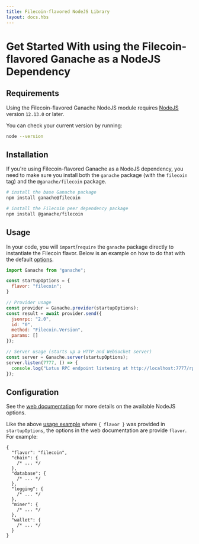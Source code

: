 ```yaml
---
title: Filecoin-flavored NodeJS Library
layout: docs.hbs
---
```

# Get Started With using the Filecoin-flavored Ganache as a NodeJS Dependency

## Requirements

Using the Filecoin-flavored Ganache NodeJS module requires [NodeJS](https://nodejs.org) version `12.13.0` or later.

You can check your current version by running:

```bash
node --version
```

## Installation

If you're using Filecoin-flavored Ganache as a NodeJS dependency, you need to make sure you install both the `ganache` package (with the `filecoin` tag) and the `@ganache/filecoin` package.

```bash
# install the base Ganache package
npm install ganache@filecoin

# install the Filecoin peer dependency package
npm install @ganache/filecoin
```

## Usage

In your code, you will `import`/`require` the `ganache` package directly to instantiate the Filecoin flavor. Below is an example on how to do that with the default [options](#startup-options).

``` javascript
import Ganache from "ganache";

const startupOptions = {
  flavor: "filecoin";
}

// Provider usage
const provider = Ganache.provider(startupOptions);
const result = await provider.send({
  jsonrpc: "2.0",
  id: "0",
  method: "Filecoin.Version",
  params: []
});

// Server usage (starts up a HTTP and WebSocket server)
const server = Ganache.server(startupOptions);
server.listen(7777, () => {
  console.log("Lotus RPC endpoint listening at http://localhost:7777/rpc/v0");
});
```

## Configuration

See the [web documentation](/docs/filecoin/ganache/getting-started/get-started-with-nodejs#configuration) for more details on the available NodeJS options.

Like the above [usage example](#usage) where `{ flavor }` was provided in `startupOptions`, the options in the web documentation are provide `flavor`. For example:

``` json5
{
  "flavor": "filecoin",
  "chain": {
    /* ... */
  },
  "database": {
    /* ... */
  },
  "logging": {
    /* ... */
  },
  "miner": {
    /* ... */
  },
  "wallet": {
    /* ... */
  }
}
```
